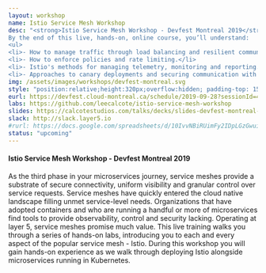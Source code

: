 ```yaml
---
layout: workshop
name: Istio Service Mesh Workshop
desc: "<strong>Istio Service Mesh Workshop - Devfest Montreal 2019</strong>
By the end of this live, hands-on, online course, you’ll understand:
<ul>
<li>- How to manage traffic through load balancing and resilient communications.</li>
<li>- How to enforce policies and rate limiting.</li>
<li>- Istio's methods for managing telemetry, monitoring and reporting.</li>
<li>- Approaches to canary deployments and securing communication with Istio.</li></ul>"
img: /assets/images/workshops/devfest-montreal.svg
style: "position:relative;height:320px;overflow:hidden; padding-top: 15%;padding-left:5%;padding-right:5%"
eurl: https://devfest.cloud-montreal.ca/schedule/2019-09-28?sessionId=405
labs: https://github.com/leecalcote/istio-service-mesh-workshop
slides: https://calcotestudios.com/talks/decks/slides-devfest-montreal-2019-introduction-to-istio.html
slack: http://slack.layer5.io
#rurl: https://docs.google.com/spreadsheets/d/10IvvNBiRUimFy2IDpLGzGwuiiVl3vFstN7Bx8fJDB0c/edit?usp=sharing
status: "upcoming"
---  
```


<h4>Istio Service Mesh Workshop - Devfest Montreal 2019</h4>
As the third phase in your microservices journey, service meshes provide a substrate of secure connectivity, uniform visibility and granular control over service requests. Service meshes have quickly entered the cloud native landscape filling unmet service-level needs. Organizations that have adopted containers and who are running a handful or more of microservices find tools to provide observability, control and security lacking. Operating at layer 5, service meshes promise much value. This live training walks you through a series of hands-on labs, introducing you to each and every aspect of the popular service mesh - Istio. During this workshop you will gain hands-on experience as we walk through deploying Istio alongside microservices running in Kubernetes.